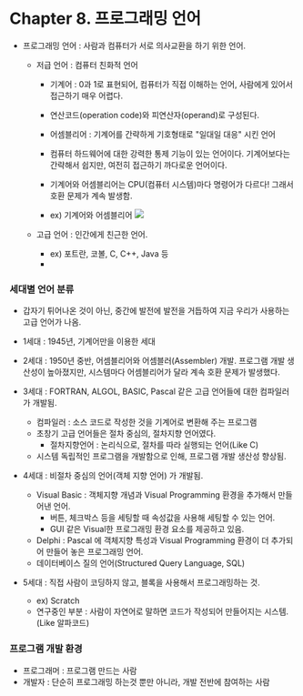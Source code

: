 # Chapter 8. 프로그래밍 언어

+ 프로그래밍 언어 : 사람과 컴퓨터가 서로 의사교환을 하기 위한 언어. 
  - 저급 언어 : 컴퓨터 친화적 언어
    - 기계어 : 0과 1로 표현되어, 컴퓨터가 직접 이해하는 언어, 사람에게 있어서 접근하기 매우 어렵다.
    - 연산코드(operation code)와 피연산자(operand)로 구성된다. 

    - 어셈블리어 : 기계어를 간략하게 기호형태로 "일대일 대응" 시킨 언어 
    - 컴퓨터 하드웨어에 대한 강력한 통제 기능이 있는 언어이다. 기계어보다는 간략해서 쉽지만, 여전히 접근하기 까다로운 언어이다. 
    - 기계어와 어셈블리어는 CPU(컴퓨터 시스템)마다 명령어가 다르다! 그래서 호환 문제가 계속 발생함.
    - ex) 기계어와 어셈블리어 
      <img src = "CompStart_Ch8_1.png" />
      
  - 고급 언어 : 인간에게 친근한 언어.
    - ex) 포트란, 코볼, C, C++, Java 등      
    - 

### 세대별 언어 분류
+ 갑자기 튀어나온 것이 아닌, 중간에 발전에 발전을 거듭하여 지금 우리가 사용하는 고급 언어가 나옴.

+ 1세대 : 1945년, 기계어만을 이용한 세대
+ 2세대 : 1950년 중반, 어셈블리어와 어셈블러(Assembler) 개발. 프로그램 개발 생산성이 높아졌지만, 시스템마다 어셈블리어가 달라 계속 호환 문제가 발생했다.
+ 3세대 : FORTRAN, ALGOL, BASIC, Pascal 같은 고급 언어들에 대한 컴파일러가 개발됨.
  - 컴파일러 : 소스 코드로 작성한 것을 기계어로 변환해 주는 프로그램
  - 초창기 고급 언어들은 절차 중심의, 절차지향 언어였다.
    - 절차지향언어 : 논리식으로, 절차를 따라 실행되는 언어(Like C)
  - 시스템 독립적인 프로그램을 개발함으로 인해, 프로그램 개발 생산성 향상됨.

+ 4세대 : 비절차 중심의 언어(객체 지향 언어) 가 개발됨. 
  - Visual Basic : 객체지향 개념과 Visual Programming 환경을 추가해서 만들어낸 언어.
    - 버튼, 체크박스 등을 세팅할 때 속성값을 사용해 세팅할 수 있는 언어.
    - GUI 같은 Visual한 프로그래밍 환경 요소를 제공하고 있음. 
  - Delphi : Pascal 에 객체지향 특성과 Visual Programming 환경이 더 추가되어 만들어 놓은 프로그래밍 언어.
  - 데이터베이스 질의 언어(Structured Query Language, SQL)

+ 5세대 : 직접 사람이 코딩하지 않고, 블록을 사용해서 프로그래밍하는 것.
  - ex) Scratch
  - 연구중인 부분 : 사람이 자연어로 말하면 코드가 작성되어 만들어지는 시스템.(Like 알파코드)

### 프로그램 개발 환경
+ 프로그래머 : 프로그램 만드는 사람
+ 개발자 : 단순히 프로그래밍 하는것 뿐만 아니라, 개발 전반에 참여하는 사람
